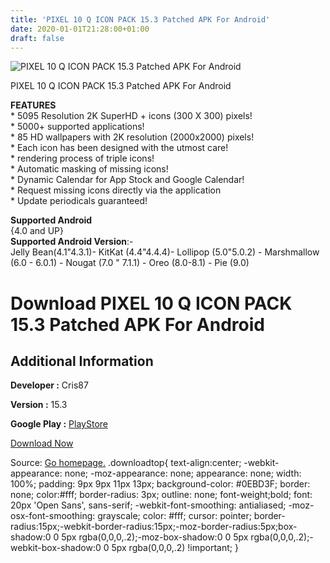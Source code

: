 ```yaml
---
title: 'PIXEL 10 Q ICON PACK 15.3 Patched APK For Android'
date: 2020-01-01T21:28:00+01:00
draft: false
---
```


![PIXEL 10 Q ICON PACK 15.3 Patched APK For Android](https://i2.wp.com/apkhome.net/wp-content/uploads/2019/11/PIXEL-10-Q-ICON-PACK-15.3-Patched.png "PIXEL 10 Q ICON PACK 15.3 Patched APK For Android")

  

PIXEL 10 Q ICON PACK 15.3 Patched APK For Android

**FEATURES**  
\* 5095 Resolution 2K SuperHD + icons (300 X 300) pixels!  
\* 5000+ supported applications!  
\* 85 HD wallpapers with 2K resolution (2000x2000) pixels!  
\* Each icon has been designed with the utmost care!  
\* rendering process of triple icons!  
\* Automatic masking of missing icons!  
\* Dynamic Calendar for App Stock and Google Calendar!  
\* Request missing icons directly via the application  
\* Update periodicals guaranteed!

**Supported Android**  
{4.0 and UP}  
**Supported Android Version**:-  
Jelly Bean(4.1"4.3.1)- KitKat (4.4"4.4.4)- Lollipop (5.0"5.0.2) - Marshmallow (6.0 - 6.0.1) - Nougat (7.0 " 7.1.1) - Oreo (8.0-8.1) - Pie (9.0)

Download PIXEL 10 Q ICON PACK 15.3 Patched APK For Android
==========================================================

Additional Information
----------------------

**Developer :** Cris87

**Version :** 15.3

**Google Play :** [PlayStore](https://play.google.com/store/apps/details?id=com.cris87.oreo)

  

[Download Now](https://store4app.co/post/pixel-10-q-icon-pack-15-3-patched-apk-for-android_1573719687)

  
Source: [Go homepage.](https://store4app.co/post/pixel-10-q-icon-pack-15-3-patched-apk-for-android_1573719687) .downloadtop{ text-align:center; -webkit-appearance: none; -moz-appearance: none; appearance: none; width: 100%; padding: 9px 9px 11px 13px; background-color: #0EBD3F; border: none; color:#fff; border-radius: 3px; outline: none; font-weight;bold; font: 20px 'Open Sans', sans-serif; -webkit-font-smoothing: antialiased; -moz-osx-font-smoothing: grayscale; color: #fff; cursor: pointer; border-radius:15px;-webkit-border-radius:15px;-moz-border-radius:5px;box-shadow:0 0 5px rgba(0,0,0,.2);-moz-box-shadow:0 0 5px rgba(0,0,0,.2);-webkit-box-shadow:0 0 5px rgba(0,0,0,.2) !important; }